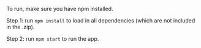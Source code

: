 To run, make sure you have npm installed.

Step 1: run `npm install` to load in all dependencies (which are not included in the .zip).

Step 2: run `npm start` to run the app.
